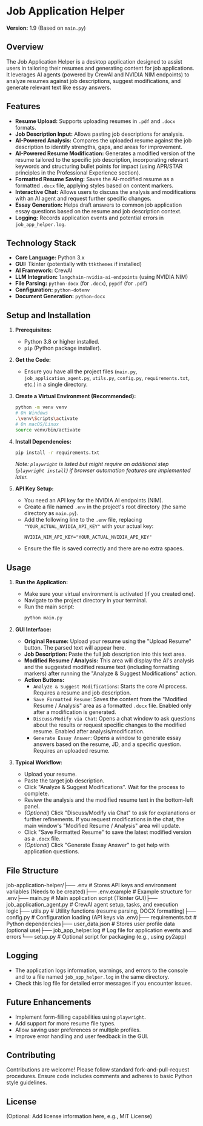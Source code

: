 # Job Application Helper

**Version:** 1.9 (Based on `main.py`)

## Overview

The Job Application Helper is a desktop application designed to assist users in tailoring their resumes and generating content for job applications. It leverages AI agents (powered by CrewAI and NVIDIA NIM endpoints) to analyze resumes against job descriptions, suggest modifications, and generate relevant text like essay answers.

## Features

* **Resume Upload:** Supports uploading resumes in `.pdf` and `.docx` formats.
* **Job Description Input:** Allows pasting job descriptions for analysis.
* **AI-Powered Analysis:** Compares the uploaded resume against the job description to identify strengths, gaps, and areas for improvement.
* **AI-Powered Resume Modification:** Generates a modified version of the resume tailored to the specific job description, incorporating relevant keywords and structuring bullet points for impact (using APR/STAR principles in the Professional Experience section).
* **Formatted Resume Saving:** Saves the AI-modified resume as a formatted `.docx` file, applying styles based on content markers.
* **Interactive Chat:** Allows users to discuss the analysis and modifications with an AI agent and request further specific changes.
* **Essay Generation:** Helps draft answers to common job application essay questions based on the resume and job description context.
* **Logging:** Records application events and potential errors in `job_app_helper.log`.

## Technology Stack

* **Core Language:** Python 3.x
* **GUI:** Tkinter (potentially with `ttkthemes` if installed)
* **AI Framework:** CrewAI
* **LLM Integration:** `langchain-nvidia-ai-endpoints` (using NVIDIA NIM)
* **File Parsing:** `python-docx` (for `.docx`), `pypdf` (for `.pdf`)
* **Configuration:** `python-dotenv`
* **Document Generation:** `python-docx`

## Setup and Installation

1.  **Prerequisites:**
    * Python 3.8 or higher installed.
    * `pip` (Python package installer).

2.  **Get the Code:**
    * Ensure you have all the project files (`main.py`, `job_application_agent.py`, `utils.py`, `config.py`, `requirements.txt`, etc.) in a single directory.

3.  **Create a Virtual Environment (Recommended):**
    ```bash
    python -m venv venv
    # On Windows
    .\venv\Scripts\activate
    # On macOS/Linux
    source venv/bin/activate
    ```

4.  **Install Dependencies:**
    ```bash
    pip install -r requirements.txt
    ```
    *Note: `playwright` is listed but might require an additional step (`playwright install`) if browser automation features are implemented later.*

5.  **API Key Setup:**
    * You need an API key for the NVIDIA AI endpoints (NIM).
    * Create a file named `.env` in the project's root directory (the same directory as `main.py`).
    * Add the following line to the `.env` file, replacing `"YOUR_ACTUAL_NVIDIA_API_KEY"` with your actual key:
        ```
        NVIDIA_NIM_API_KEY="YOUR_ACTUAL_NVIDIA_API_KEY"
        ```
    * Ensure the file is saved correctly and there are no extra spaces.

## Usage

1.  **Run the Application:**
    * Make sure your virtual environment is activated (if you created one).
    * Navigate to the project directory in your terminal.
    * Run the main script:
        ```bash
        python main.py
        ```

2.  **GUI Interface:**
    * **Original Resume:** Upload your resume using the "Upload Resume" button. The parsed text will appear here.
    * **Job Description:** Paste the full job description into this text area.
    * **Modified Resume / Analysis:** This area will display the AI's analysis and the suggested modified resume text (including formatting markers) after running the "Analyze & Suggest Modifications" action.
    * **Action Buttons:**
        * `Analyze & Suggest Modifications`: Starts the core AI process. Requires a resume and job description.
        * `Save Formatted Resume`: Saves the content from the "Modified Resume / Analysis" area as a formatted `.docx` file. Enabled only after a modification is generated.
        * `Discuss/Modify via Chat`: Opens a chat window to ask questions about the results or request specific changes to the modified resume. Enabled after analysis/modification.
        * `Generate Essay Answer`: Opens a window to generate essay answers based on the resume, JD, and a specific question. Requires an uploaded resume.

3.  **Typical Workflow:**
    * Upload your resume.
    * Paste the target job description.
    * Click "Analyze & Suggest Modifications". Wait for the process to complete.
    * Review the analysis and the modified resume text in the bottom-left panel.
    * *(Optional)* Click "Discuss/Modify via Chat" to ask for explanations or further refinements. If you request modifications in the chat, the main window's "Modified Resume / Analysis" area will update.
    * Click "Save Formatted Resume" to save the latest modified version as a `.docx` file.
    * *(Optional)* Click "Generate Essay Answer" to get help with application questions.

## File Structure

job-application-helper/├── .env                  # Stores API keys and environment variables (Needs to be created)├── .env.example          # Example structure for .env├── main.py               # Main application script (Tkinter GUI)├── job_application_agent.py # CrewAI agent setup, tasks, and execution logic├── utils.py              # Utility functions (resume parsing, DOCX formatting)├── config.py             # Configuration loading (API keys via .env)├── requirements.txt      # Python dependencies├── user_data.json        # Stores user profile data (optional use)├── job_app_helper.log    # Log file for application events and errors└── setup.py              # Optional script for packaging (e.g., using py2app)
## Logging

* The application logs information, warnings, and errors to the console and to a file named `job_app_helper.log` in the same directory.
* Check this log file for detailed error messages if you encounter issues.

## Future Enhancements

* Implement form-filling capabilities using `playwright`.
* Add support for more resume file types.
* Allow saving user preferences or multiple profiles.
* Improve error handling and user feedback in the GUI.

## Contributing

Contributions are welcome! Please follow standard fork-and-pull-request procedures. Ensure code includes comments and adheres to basic Python style guidelines.

## License

(Optional: Add license information here, e.g., MIT License)

